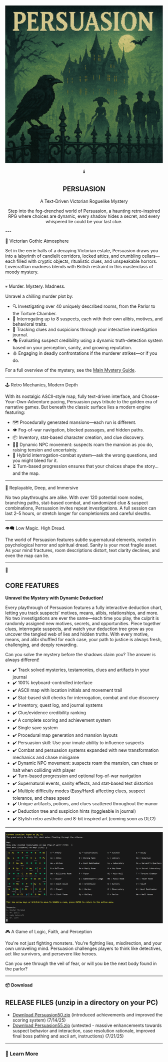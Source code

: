 <div align="center">

![Persuasion Logo](Persuasion.png)

🕯️ 
## PERSUASION
 

A Text-Driven Victorian Roguelike Mystery

Step into the fog-drenched world of Persuasion, a haunting retro-inspired RPG where choices are dynamic, every shadow hides a secret, and every whispered lie could be your last clue.
</div>
---

🎩 Victorian Gothic Atmosphere

Set in the eerie halls of a decaying Victorian estate, Persuasion draws you into a labyrinth of candlelit corridors, locked attics, and crumbling cellars—each filled with cryptic objects, ritualistic clues, and unspeakable horrors. Lovecraftian madness blends with British restraint in this masterclass of moody mystery.

---

💀 Murder. Mystery. Madness.

Unravel a chilling murder plot by:

- 🔍 Investigating over 40  uniquely described rooms, from the Parlor to the Torture Chamber.
- 🧠 Interrogating up to 8 suspects, each with their own alibis, motives, and behavioral traits.
- 📓 Tracking clues and suspicions through your interactive investigation journal.
- 🎭 Evaluating suspect credibility using a dynamic truth-detection system based on your perception, sanity, and growing reputation.
- 🩸 Engaging in deadly confrontations if the murderer strikes—or if you do.

For a full overview of the mystery, see the [Main Mystery Guide](MainMystery.md).

---

🕹️ Retro Mechanics, Modern Depth

With its nostalgic ASCII-style map, fully text-driven interface, and Choose-Your-Own-Adventure pacing, Persuasion pays tribute to the golden era of narrative games. But beneath the classic surface lies a modern engine featuring:

- 🗺️ Procedurally generated mansions—each run is different.
- 👁️ Fog-of-war navigation, blocked passages, and hidden paths.
- 📦 Inventory, stat-based character creation, and clue discovery.
- 🧍‍♂️ Dynamic NPC movement: suspects roam the mansion as you do, raising tension and uncertainty.
- 💬 Hybrid interrogation-combat system—ask the wrong questions, and you might bleed for it.
- ⏳ Turn-based progression ensures that your choices shape the story… and the map.

---

🧠 Replayable, Deep, and Immersive

No two playthroughs are alike. With over 120 potential room nodes, branching paths, stat-based combat, and randomized clue & suspect combinations, Persuasion invites repeat investigations. A full session can last 2–5 hours, or stretch longer for completionists and careful sleuths.

---

👁️‍🗨️ Low Magic. High Dread.

The world of Persuasion features subtle supernatural elements, rooted in psychological horror and spiritual dread. Sanity is your most fragile asset. As your mind fractures, room descriptions distort, text clarity declines, and even the map can lie.

---

📎  
## CORE FEATURES

**Unravel the Mystery with Dynamic Deduction!**

Every playthrough of Persuasion features a fully interactive deduction chart, letting you track suspects’ motives, means, alibis, relationships, and more. No two investigations are ever the same—each time you play, the culprit is randomly assigned new motives, secrets, and opportunities. Piece together clues, interrogate suspects, and watch your deduction tree grow as you uncover the tangled web of lies and hidden truths. With every motive, means, and alibi shuffled for each case, your path to justice is always fresh, challenging, and deeply rewarding.

Can you solve the mystery before the shadows claim you? The answer is always different!

- ✔️ Track solved mysteries, testamonies, clues and artifacts in your journal
- ✔️ 100% keyboard-controlled interface
- ✔️ ASCII map with location initials and movement trail
- ✔️ Stat-based skill checks for interrogation, combat and clue discovery
- ✔️ Inventory, quest log, and journal systems
- ✔️ Clue/evidence credibility ranking
- ✔️ A complete scoring and achievement system
- ✔️ Single save system
- ✔️ Procedural map generation and mansion layouts
- ✔️ Persuasion skill: Use your innate ability to influence suspects 
- ✔️ Combat and persuasion systems expanded with new transformation mechanics and chase minigame
- ✔️ Dynamic NPC movement: suspects roam the mansion, can chase or halt when colliding with player
- ✔️ Turn-based progression and optional fog-of-war navigation
- ✔️ Supernatural events, sanity effects, and stat-based text distortion
- ✔️ Multiple difficulty modes (Easy/Hard) affecting clues, suspect tolerance, and chase speed
- ✔️ Unique artifacts, potions, and clues scattered throughout the manor
- ✔️ Deduction tree and suspicion hints (toggleable in journal)
- ✔️ Stylish retro aesthetic and 8-bit inspired art (coming soon as DLC!)

---
![Persuasion Screenie](Persuasion_screenshot.png)

🎮 A Game of Logic, Faith, and Perception

You're not just fighting monsters. You're fighting lies, misdirection, and your own unraveling mind. Persuasion challenges players to think like detectives, act like survivors, and persevere like heroes.

Can you see through the veil of fear, or will you be the next body found in the parlor?

---

#### 📦 Download
## RELEASE FILES (unzip in a directory on your PC)

- [Download Persuasion50.zip](Persuasion50.zip) (introduced achievements and improved the scoring system) (7/14/25)
- [Download Persuasion55.zip](Persuasion55.zip) (untested - massive enhancements towards suspect behavior and interaction, case resolution rationale, improved final boss pathing and ascii art, instructions) (7/21/25)
<!--- (Persuasion49untested.zip) --->

---

### 📖 Learn More
